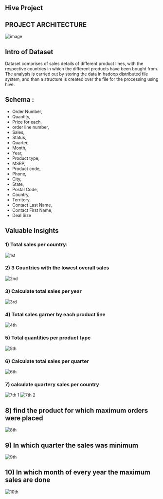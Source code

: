 ## Hive Project 

## PROJECT ARCHITECTURE
![image](https://github.com/Shineuptillast/Hive_project1/assets/90482311/c4861e8c-3f79-4c04-ba74-8d809c270efc)


## Intro of Dataset
Dataset comprises of sales details of different product lines, with the respective countries in which the different products have been bought from.
The analysis is carried out by storing the data in hadoop distributed file system, and than a structure is created over the file for the processing using hive.

## Schema :
* Order Number,
* Quantity,
* Price for each,
* order line number,
* Sales,
* Status,
* Quarter,
* Month,
* Year,
* Product type,
* MSRP,
* Product code,
* Phone,
* City,
* State,
* Postal Code,
* Country,
* Territory,
* Contact Last Name,
* Contact First Name,
* Deal Size

## Valuable Insights

### 1) Total sales per country:
![1st](https://user-images.githubusercontent.com/90482311/234948567-63c7228b-161a-4149-a370-6aabca702ed8.jpg)

### 2) 3 Countries with the lowest overall sales
![2nd](https://user-images.githubusercontent.com/90482311/234948800-8ef58bd3-bde8-4d79-a36b-22f382d6f053.jpg)

### 3) Calculate total sales per year
![3rd](https://user-images.githubusercontent.com/90482311/234949672-c601788d-15f2-4403-bd89-9a87219f7b6c.jpg)

### 4) Total sales garner by each product line
![4th](https://user-images.githubusercontent.com/90482311/234949634-da1cb3fa-26dc-4d78-adb3-48ea33ca4e22.jpg)

### 5) Total quantities per product type
![5th](https://user-images.githubusercontent.com/90482311/234949771-bd89baa1-21db-4a70-a1af-65a13db5cab2.jpg)

### 6) Calculate total sales per quarter
![6th](https://user-images.githubusercontent.com/90482311/234949843-a51f38bd-28fd-46d2-a26b-0aa3d13edd68.jpg)

### 7) calculate quartery sales per country
![7th 1](https://user-images.githubusercontent.com/90482311/234949965-416a49dc-58b4-4bc6-b1b8-5557a2cc9b02.jpg)
![7th 2](https://user-images.githubusercontent.com/90482311/234949990-e7080496-6b29-4b18-a13d-06fefd92372c.jpg)

## 8) find the product for which maximum orders were placed
![8th](https://user-images.githubusercontent.com/90482311/236898133-12c49bf3-705d-453d-8543-03c7a7448009.jpg)

## 9) In which quarter the sales was minimum
![9th](https://user-images.githubusercontent.com/90482311/236907892-4a0b46e3-aef8-4e37-9f85-f0c52252380c.jpg)

## 10) In which month of every year the maximum sales are done
![10th](https://user-images.githubusercontent.com/90482311/236907970-2078f1eb-154d-448e-8337-303f879692a5.jpg)

